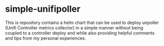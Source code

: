 # simple-unifipoller
This is repository contains a helm chart that can be used to deploy unpoller (Unifi Controller metrics collector) in a simple manner without being coupled to a controller deploy and while also providing helpful comments and tips from my personal experiences.
